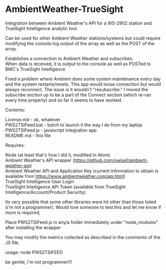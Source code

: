 # AmbientWeather-TrueSight

Integration between Ambient Weather's API for a WS-2902 station and TrueSight Intelligence analytic tool.

Can be used for other Ambient Weather stations/systems but could require modifying the console.log output of the array as well as the POST of the array.

Establishes a connection to Ambient Weather and subscribes.<br/>
When data is received, it is output to the console as well as POSTed to BMC's TrueSight Intelligence

Fixed a problem where Ambient does some system maintenance every day and the system restarts/resets.  This app would loose connection but would always reconnect.  The issue is it wouldn't "resubscribe."  I moved the subscribe section up to be a part of the Connect section (which re-ran every time properly) and so far it seems to have worked.

Contents:

License.md - ok, whatever<br/>
PWS2TSIFeed.bat - batch to launch it the way I do from my laptop <br/>
PWS2TSIFeed.js - javascript integration app <br/>
README.md - this file

Requires:

Node (at least that's how I did it, modified in Atom)<br/>
Ambient Weather's API wrapper (https://github.com/owise1/ambient-weather-api)<br/>
Ambient Weather API and Application Key (current information to obtain is available from https://www.ambientweather.com/api.html)<br/>
TrueSight Intelligence User Login<br/>
TrueSight Intelligence API Token (available from TrueSight Intelligence/Account/Product Security)
  
Its very possible that some other libraries were hit other than those listed (i'm not a programmer).
Would love someone to test this and let me know if more is required;

Place PWS2TSIFeed.js in any/a folder immediately under "node_modules" after installing the wrapper
  
You may modify the metrics collected as described in the comments of the JS file.

usage:
node PWS2TSIFEED

be gentle, i'm not programmer!!!
